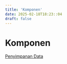 ```yaml
---
title: 'Komponen'
date: 2025-02-18T18:23::04
draft: false
---
```


# Komponen

[Penyimpanan Data](Komponen%209a8d7eb9ff8640deb429436d3eb674e5/Penyimpanan%20Data%2022ac90a53d8a492496e96077de912ea6.md)
